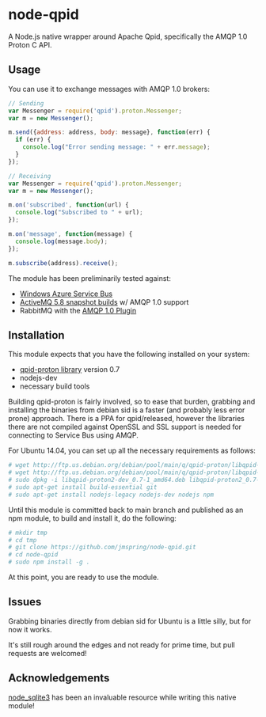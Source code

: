 node-qpid
============

A Node.js native wrapper around Apache Qpid, specifically the AMQP 1.0 Proton C API.

## Usage

You can use it to exchange messages with AMQP 1.0 brokers:

```javascript
// Sending
var Messenger = require('qpid').proton.Messenger;
var m = new Messenger();

m.send({address: address, body: message}, function(err) {
  if (err) {
    console.log("Error sending message: " + err.message);
  }
});

```

```javascript
// Receiving
var Messenger = require('qpid').proton.Messenger;
var m = new Messenger();

m.on('subscribed', function(url) {
  console.log("Subscribed to " + url);
});

m.on('message', function(message) {
  console.log(message.body);
});

m.subscribe(address).receive();
```

The module has been preliminarily tested against:
* [Windows Azure Service Bus](http://www.windowsazure.com/en-us/develop/net/how-to-guides/service-bus-amqp-overview/)
* [ActiveMQ 5.8 snapshot builds](https://repository.apache.org/content/repositories/snapshots/org/apache/activemq/apache-activemq/5.8-SNAPSHOT/) w/ AMQP 1.0 support
* RabbitMQ with the [AMQP 1.0 Plugin](https://github.com/rabbitmq/rabbitmq-amqp1.0)

## Installation

This module expects that you have the following installed on your system:
* [qpid-proton library](http://qpid.apache.org/proton/) version 0.7
* nodejs-dev
* necessary build tools

Building qpid-proton is fairly involved, so to ease that burden, grabbing and installing 
the binaries from debian sid is a faster (and probably less error prone) approach.  There
is a PPA for qpid/released, however the libraries there are not compiled against OpenSSL 
and SSL support is needed for connecting to Service Bus using AMQP.

For Ubuntu 14.04, you can set up all the necessary requirements as follows:

```bash
# wget http://ftp.us.debian.org/debian/pool/main/q/qpid-proton/libqpid-proton2-dev_0.7-1_amd64.deb
# wget http://ftp.us.debian.org/debian/pool/main/q/qpid-proton/libqpid-proton2_0.7-1_amd64.deb
# sudo dpkg -i libqpid-proton2-dev_0.7-1_amd64.deb libqpid-proton2_0.7-1_amd64.deb
# sudo apt-get install build-essential git
# sudo apt-get install nodejs-legacy nodejs-dev nodejs npm
```

Until this module is committed back to main branch and published as an npm module, to build and install it, do the following:

```bash
# mkdir tmp
# cd tmp
# git clone https://github.com/jmspring/node-qpid.git
# cd node-qpid
# sudo npm install -g .
```

At this point, you are ready to use the module.

## Issues

Grabbing binaries directly from debian sid for Ubuntu is a little silly, but for now it works.

It's still rough around the edges and not ready for prime time, but pull requests are welcomed!

## Acknowledgements

[node_sqlite3](https://github.com/developmentseed/node-sqlite3) has been an invaluable resource while writing this native module!
